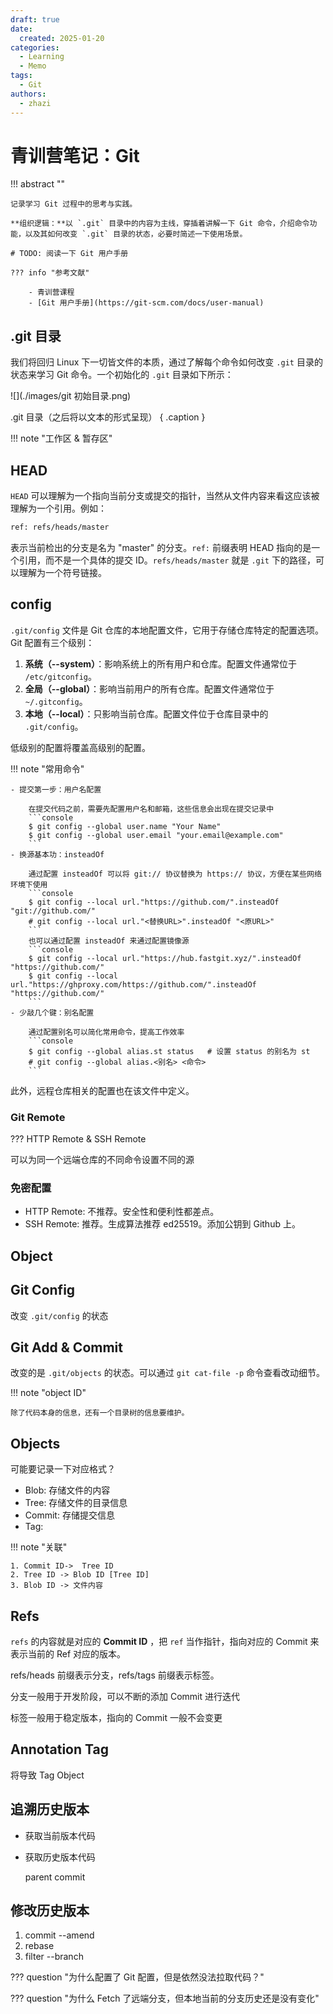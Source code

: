 ```yaml
---
draft: true
date:
  created: 2025-01-20
categories:
  - Learning
  - Memo
tags:
  - Git
authors:
  - zhazi
---
```



# 青训营笔记：Git

!!! abstract ""

    记录学习 Git 过程中的思考与实践。

    **组织逻辑：**以 `.git` 目录中的内容为主线，穿插着讲解一下 Git 命令，介绍命令功能，以及其如何改变 `.git` 目录的状态，必要时简述一下使用场景。

    # TODO: 阅读一下 Git 用户手册

    ??? info "参考文献"

        - 青训营课程
        - [Git 用户手册](https://git-scm.com/docs/user-manual)
<!-- more -->

## .git 目录

我们将回归 Linux 下一切皆文件的本质，通过了解每个命令如何改变 `.git` 目录的状态来学习 Git 命令。一个初始化的 `.git` 目录如下所示：

![](./images/git 初始目录.png)

.git 目录（之后将以文本的形式呈现）
{ .caption }

!!! note "工作区 & 暂存区"

## HEAD

`HEAD` 可以理解为一个指向当前分支或提交的指针，当然从文件内容来看这应该被理解为一个引用。例如：

```txt title='HEAD'
ref: refs/heads/master
```
表示当前检出的分支是名为 "master" 的分支。`ref:` 前缀表明 HEAD 指向的是一个引用，而不是一个具体的提交 ID。`refs/heads/master` 就是 `.git` 下的路径，可以理解为一个符号链接。


## config

`.git/config` 文件是 Git 仓库的本地配置文件，它用于存储仓库特定的配置选项。Git 配置有三个级别：

1. **系统（--system）**：影响系统上的所有用户和仓库。配置文件通常位于 `/etc/gitconfig`。
2. **全局（--global）**：影响当前用户的所有仓库。配置文件通常位于 `~/.gitconfig`。
3. **本地（--local）**：只影响当前仓库。配置文件位于仓库目录中的 `.git/config`。

低级别的配置将覆盖高级别的配置。

!!! note "常用命令"

    - 提交第一步：用户名配置

        在提交代码之前，需要先配置用户名和邮箱，这些信息会出现在提交记录中
        ```console
        $ git config --global user.name "Your Name"
        $ git config --global user.email "your.email@example.com"
        ```
    - 换源基本功：insteadOf 

        通过配置 insteadOf 可以将 git:// 协议替换为 https:// 协议，方便在某些网络环境下使用
        ```console
        $ git config --local url."https://github.com/".insteadOf "git://github.com/"
        # git config --local url."<替换URL>".insteadOf "<原URL>"
        ```
        也可以通过配置 insteadOf 来通过配置镜像源
        ```console
        $ git config --local url."https://hub.fastgit.xyz/".insteadOf "https://github.com/"
        $ git config --local url."https://ghproxy.com/https://github.com/".insteadOf "https://github.com/"
        ```
    - 少敲几个键：别名配置

        通过配置别名可以简化常用命令，提高工作效率
        ```console
        $ git config --global alias.st status   # 设置 status 的别名为 st
        # git config --global alias.<别名> <命令>
        ```

此外，远程仓库相关的配置也在该文件中定义。

### Git Remote

??? HTTP Remote & SSH Remote 

可以为同一个远端仓库的不同命令设置不同的源

### 免密配置

- HTTP Remote: 不推荐。安全性和便利性都差点。
- SSH Remote: 推荐。生成算法推荐 ed25519。添加公钥到 Github 上。

## Object


## Git Config

改变 `.git/config` 的状态



## Git Add & Commit

改变的是 `.git/objects` 的状态。可以通过 `git cat-file -p` 命令查看改动细节。

!!! note "object ID"

    除了代码本身的信息，还有一个目录树的信息要维护。

## Objects

可能要记录一下对应格式？

- Blob: 存储文件的内容
- Tree: 存储文件的目录信息
- Commit: 存储提交信息
- Tag:

!!! note "关联"

    1. Commit ID->  Tree ID
    2. Tree ID -> Blob ID [Tree ID]
    3. Blob ID -> 文件内容

## Refs

`refs` 的内容就是对应的 **Commit ID** ，把 `ref` 当作指针，指向对应的 Commit 来表示当前的 Ref 对应的版本。 

refs/heads 前缀表示分支，refs/tags 前缀表示标签。

分支一般用于开发阶段，可以不断的添加 Commit 进行迭代

标签一般用于稳定版本，指向的 Commit 一般不会变更

## Annotation Tag

将导致 Tag Object 


## 追溯历史版本

- 获取当前版本代码

- 获取历史版本代码

    parent commit

## 修改历史版本

1. commit --amend
2. rebase
3. filter --branch

??? question "为什么配置了 Git 配置，但是依然没法拉取代码？"

??? question "为什么 Fetch 了远端分支，但本地当前的分支历史还是没有变化"
